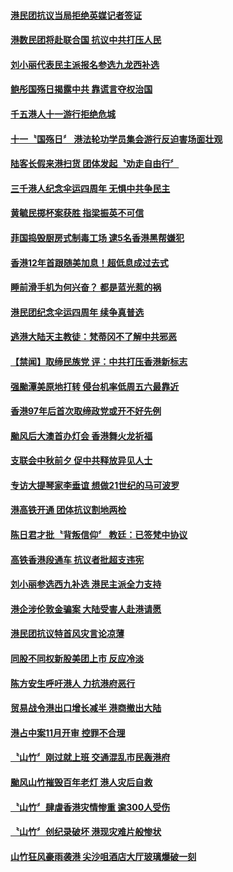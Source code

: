 #### [港民团抗议当局拒绝英媒记者签证](../pages/news205/a1394451.md?t=10081832) 

#### [港数民团将赴联合国 抗议中共打压人民](../pages/news205/a1394241.md?t=10081832) 

#### [刘小丽代表民主派报名参选九龙西补选](../pages/news205/a1394077.md?t=10081832) 

#### [鲍彤国殇日揭露中共 靠谎言夺权治国](../pages/news205/a1393799.md?t=10081832) 

#### [千五港人十一游行拒绝危城](../pages/news205/a1393796.md?t=10081832) 

#### [十一〝国殇日〞 港法轮功学员集会游行反迫害场面壮观](../pages/news205/a1393682.md?t=10081832) 

#### [陆客长假来港扫货 团体发起〝劝走自由行〞](../pages/news205/a1393564.md?t=10081832) 

#### [三千港人纪念伞运四周年 无惧中共争民主](../pages/news205/a1393366.md?t=10081832) 

#### [黄毓民掷杯案获胜 指梁振英不可信](../pages/news205/a1393238.md?t=10081832) 

#### [菲国捣毁厨房式制毒工场 逮5名香港黑帮嫌犯](../pages/news205/a1393176.md?t=10081832) 

#### [香港12年首跟随美加息！超低息成过去式](../pages/news205/a1393174.md?t=10081832) 

#### [睡前滑手机为何兴奋？ 都是蓝光惹的祸](../pages/news205/a1393165.md?t=10081832) 

#### [港民团纪念伞运四周年 续争真普选](../pages/news205/a1393160.md?t=10081832) 

#### [逃港大陆天主教徒：梵蒂冈不了解中共邪恶](../pages/news205/a1393055.md?t=10081832) 

#### [【禁闻】取缔民族党 评：中共打压香港新标志](../pages/news205/a1392947.md?t=10081832) 

#### [强颱潭美原地打转 侵台机率低周五六最靠近](../pages/news205/a1392917.md?t=10081832) 

#### [香港97年后首次取缔政党或开不好先例](../pages/news205/a1392916.md?t=10081832) 

#### [颱风后大澳首办灯会 香港舞火龙祈福](../pages/news205/a1392813.md?t=10081832) 

#### [支联会中秋前夕 促中共释放异见人士](../pages/news205/a1392812.md?t=10081832) 

#### [专访大提琴家李垂谊 想做21世纪的马可波罗](../pages/news205/a1392695.md?t=10081832) 

#### [港高铁开通 团体抗议割地两检](../pages/news205/a1392703.md?t=10081832) 

#### [陈日君才批〝背叛信仰〞 教廷：已签梵中协议](../pages/news205/a1392586.md?t=10081832) 

#### [高铁香港段通车  抗议者批超支违宪](../pages/news205/a1392585.md?t=10081832) 

#### [刘小丽参选西九补选 港民主派全力支持](../pages/news205/a1392495.md?t=10081832) 

#### [港企涉伦敦金骗案 大陆受害人赴港请愿](../pages/news205/a1392460.md?t=10081832) 

#### [港民团抗议特首风灾言论凉薄](../pages/news205/a1392330.md?t=10081832) 

#### [同股不同权新股美团上市 反应冷淡](../pages/news205/a1392351.md?t=10081832) 

#### [陈方安生呼吁港人 力抗港府恶行](../pages/news205/a1392161.md?t=10081832) 

#### [贸易战令港出口增长减半 港商撤出大陆](../pages/news205/a1392140.md?t=10081832) 

#### [港占中案11月开审 控罪不合理](../pages/news205/a1392043.md?t=10081832) 

#### [〝山竹〞刚过就上班 交通混乱市民轰港府](../pages/news205/a1391896.md?t=10081832) 

#### [颱风山竹摧毁百年老灯 港人灾后自救](../pages/news205/a1391871.md?t=10081832) 

#### [〝山竹〞肆虐香港灾情惨重 逾300人受伤](../pages/news205/a1391777.md?t=10081832) 

#### [〝山竹〞创纪录破坏 港现灾难片般惨状](../pages/news205/a1391767.md?t=10081832) 

#### [山竹狂风豪雨袭港 尖沙咀酒店大厅玻璃爆破一刻](../pages/news205/a1391741.md?t=10081832) 

